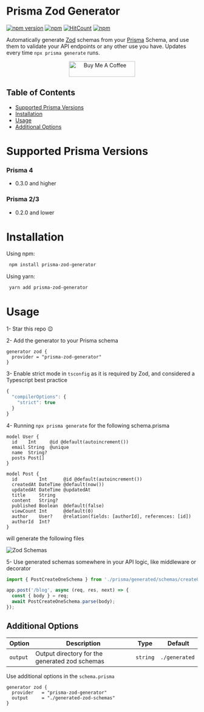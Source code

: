 # Prisma Zod Generator

[![npm version](https://badge.fury.io/js/prisma-zod-generator.svg)](https://badge.fury.io/js/prisma-zod-generator)
[![npm](https://img.shields.io/npm/dt/prisma-zod-generator.svg)](https://www.npmjs.com/package/prisma-zod-generator)
[![HitCount](https://hits.dwyl.com/omar-dulaimi/prisma-zod-generator.svg?style=flat)](http://hits.dwyl.com/omar-dulaimi/prisma-zod-generator)
[![npm](https://img.shields.io/npm/l/prisma-zod-generator.svg)](LICENSE)

Automatically generate [Zod](https://github.com/colinhacks/zod) schemas from your [Prisma](https://github.com/prisma/prisma) Schema, and use them to validate your API endpoints or any other use you have. Updates every time `npx prisma generate` runs.

<p align="center">
  <a href="https://www.buymeacoffee.com/omardulaimi">
    <img src="https://cdn.buymeacoffee.com/buttons/default-black.png" alt="Buy Me A Coffee" height="41" width="174">
  </a>
</p>

## Table of Contents

- [Supported Prisma Versions](#supported-prisma-versions)
- [Installation](#installing)
- [Usage](#usage)
- [Additional Options](#additional-options)

# Supported Prisma Versions

### Prisma 4

- 0.3.0 and higher

### Prisma 2/3

- 0.2.0 and lower

# Installation

Using npm:

```bash
 npm install prisma-zod-generator
```

Using yarn:

```bash
 yarn add prisma-zod-generator
```

# Usage

1- Star this repo 😉

2- Add the generator to your Prisma schema

```prisma
generator zod {
  provider = "prisma-zod-generator"
}
```

3- Enable strict mode in `tsconfig` as it is required by Zod, and considered a Typescript best practice

```ts
{
  "compilerOptions": {
    "strict": true
  }
}

```

4- Running `npx prisma generate` for the following schema.prisma

```prisma
model User {
  id    Int     @id @default(autoincrement())
  email String  @unique
  name  String?
  posts Post[]
}

model Post {
  id        Int      @id @default(autoincrement())
  createdAt DateTime @default(now())
  updatedAt DateTime @updatedAt
  title     String
  content   String?
  published Boolean  @default(false)
  viewCount Int      @default(0)
  author    User?    @relation(fields: [authorId], references: [id])
  authorId  Int?
}
```

will generate the following files

![Zod Schemas](https://raw.githubusercontent.com/omar-dulaimi/prisma-zod-generator/master/zodSchemas.png)

5- Use generated schemas somewhere in your API logic, like middleware or decorator

```ts
import { PostCreateOneSchema } from './prisma/generated/schemas/createOnePost.schema';

app.post('/blog', async (req, res, next) => {
  const { body } = req;
  await PostCreateOneSchema.parse(body);
});
```

## Additional Options

| Option   |  Description                                   | Type     |  Default      |
| -------- | ---------------------------------------------- | -------- | ------------- |
| `output` | Output directory for the generated zod schemas | `string` | `./generated` |

Use additional options in the `schema.prisma`

```prisma
generator zod {
  provider   = "prisma-zod-generator"
  output     = "./generated-zod-schemas"
}
```
